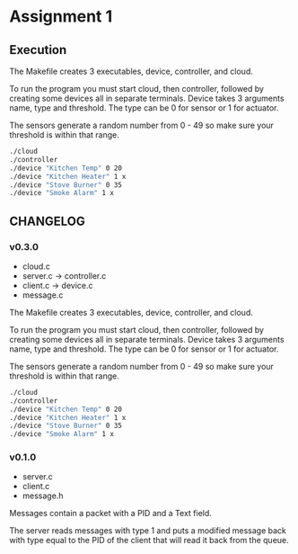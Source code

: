 # Assignment 1

## Execution

The Makefile creates 3 executables, device, controller, and cloud.

To run the program you must start cloud, then controller, followed by creating some devices all in separate terminals. Device takes 3 arguments name, type and threshold. The type can be 0 for sensor or 1 for actuator.

The sensors generate a random number from 0 - 49 so make sure your threshold is within that range.

```bash
./cloud
./controller
./device "Kitchen Temp" 0 20
./device "Kitchen Heater" 1 x
./device "Stove Burner" 0 35
./device "Smoke Alarm" 1 x
```

## CHANGELOG

### v0.3.0

+ cloud.c
+ server.c -> controller.c
+ client.c -> device.c
+ message.c

The Makefile creates 3 executables, device, controller, and cloud.

To run the program you must start cloud, then controller, followed by creating some devices all in separate terminals. Device takes 3 arguments name, type and threshold. The type can be 0 for sensor or 1 for actuator.

The sensors generate a random number from 0 - 49 so make sure your threshold is within that range.

```bash
./cloud
./controller
./device "Kitchen Temp" 0 20
./device "Kitchen Heater" 1 x
./device "Stove Burner" 0 35
./device "Smoke Alarm" 1 x
```

### v0.1.0

+ server.c
+ client.c
+ message.h

Messages contain a packet with a PID and a Text field.

The server reads messages with type 1 and puts a modified message back with type equal to the PID of the client that will read it back from the queue.
